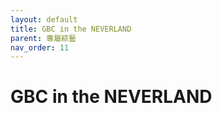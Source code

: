 ```yaml
---
layout: default
title: GBC in the NEVERLAND
parent: 專屬綜藝
nav_order: 11
---
```


# GBC in the NEVERLAND
